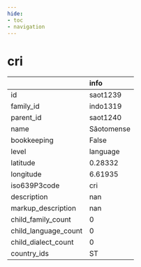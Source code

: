 ```yaml
---
hide:
- toc
- navigation
---
```

# cri
|                      | info       |
|:---------------------|:-----------|
| id                   | saot1239   |
| family_id            | indo1319   |
| parent_id            | saot1240   |
| name                 | Sãotomense |
| bookkeeping          | False      |
| level                | language   |
| latitude             | 0.28332    |
| longitude            | 6.61935    |
| iso639P3code         | cri        |
| description          | nan        |
| markup_description   | nan        |
| child_family_count   | 0          |
| child_language_count | 0          |
| child_dialect_count  | 0          |
| country_ids          | ST         |